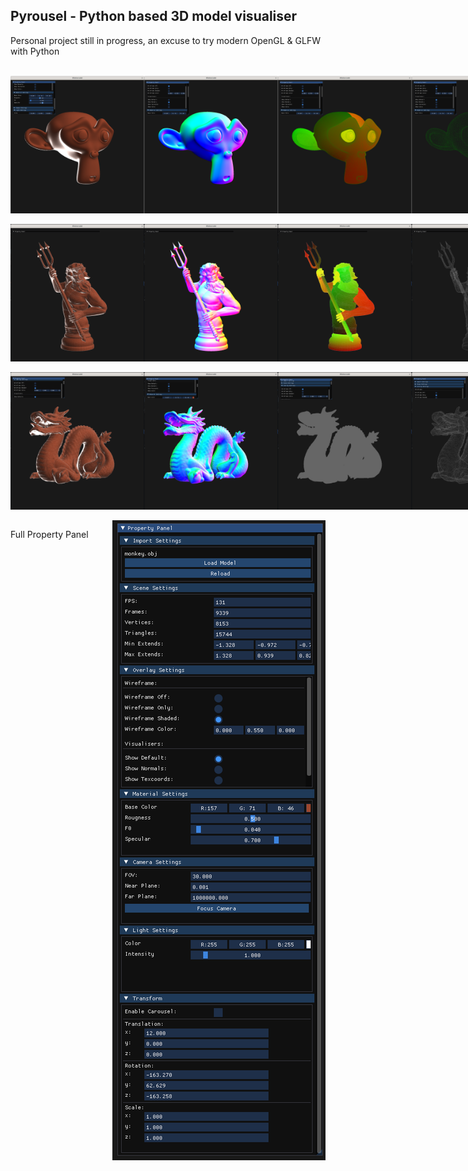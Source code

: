 Pyrousel - Python based 3D model visualiser
--------------------------------
Personal project still in progress, an excuse to try modern OpenGL & GLFW with Python

<br>
<div style="display: flex; justify-content: space-between;">
  <img src="images/monkey/image01.png" alt="Example Image" width="220" height="220">
  <img src="images/monkey/image02.png" alt="Example Image" width="220" height="220">
  <img src="images/monkey/image03.png" alt="Example Image" width="220" height="220">
  <img src="images/monkey/image04.png" alt="Example Image" width="220" height="220">
</div>
<br>
<div style="display: flex; justify-content: space-between;">
  <img src="images/king/image01.png" alt="Example Image" width="220" height="220">
  <img src="images/king/image02.png" alt="Example Image" width="220" height="220">
  <img src="images/king/image03.png" alt="Example Image" width="220" height="220">
  <img src="images/king/image05.png" alt="Example Image" width="220" height="220">
</div>
<br>
<div style="display: flex; justify-content: space-between;">
  <img src="images/dragon/image01.png" alt="Example Image" width="220" height="220">
  <img src="images/dragon/image02.png" alt="Example Image" width="220" height="220">
  <img src="images/dragon/image03.png" alt="Example Image" width="220" height="220">
  <img src="images/dragon/image04.png" alt="Example Image" width="220" height="220">
</div>
<br>
<div style="display: flex; justify-content: space-between;">
  <p>Full Property Panel</p>
  <img src="images/PropertyPanel.png" alt="Example Image">
</div>
